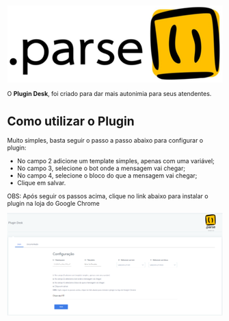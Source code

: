 

![N|Solid](https://raw.githubusercontent.com/Wilkor/img-clonebots/main/logoParseHorizontal.jpeg)


O **Plugin Desk**, foi criado para dar mais autonimia para seus atendentes. 

# Como utilizar o Plugin

Muito simples, basta seguir o passo a passo abaixo para configurar o plugin:

 - No campo 2 adicione um template simples, apenas com uma variável;
 - No campo 3, selecione o bot onde a mensagem vai chegar;
 - No campo 4, selecione o bloco do que a mensagem vai chegar;
 - Clique em salvar.

OBS: Após seguir os passos acima, clique no link abaixo para instalar o plugin na loja do Google Chrome


![N|Solid](https://raw.githubusercontent.com/Wilkor/doc-plugin-desk/main/plugin-desk.png)
 



